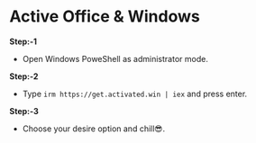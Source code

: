 # Active Office & Windows

**Step:-1**
- Open Windows PoweShell as administrator mode.

**Step:-2**
- Type `irm https://get.activated.win | iex` and press enter.

**Step:-3**
- Choose your desire option and chill😎.